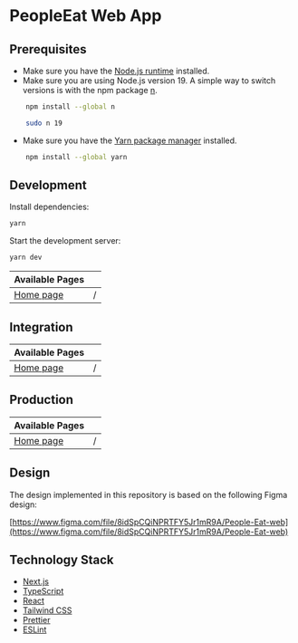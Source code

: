 # PeopleEat Web App

## Prerequisites

- Make sure you have the [Node.js runtime](https://nodejs.org) installed.
- Make sure you are using Node.js version 19. A simple way to switch versions is with the npm package [n](https://www.npmjs.com/package/n).

```bash
    npm install --global n
```

```bash
    sudo n 19
```

- Make sure you have the [Yarn package manager](https://yarnpkg.com) installed.

```bash
    npm install --global yarn
```

## Development

Install dependencies:

```bash
yarn
```

Start the development server:

```bash
yarn dev
```

| Available Pages ||
| --- | --- |
| [Home page](http://localhost:3000) | / |

## Integration

| Available Pages ||
| --- | --- |
| [Home page](https://integration-people-eat.cem-yilmaz.de) | / |

## Production

| Available Pages ||
| --- | --- |
| [Home page](https://people-eat.cem-yilmaz.de) | / |

## Design

The design implemented in this repository is based on the following Figma design:

[https://www.figma.com/file/8idSpCQiNPRTFY5Jr1mR9A/People-Eat-web](https://www.figma.com/file/8idSpCQiNPRTFY5Jr1mR9A/People-Eat-web)

## Technology Stack

- [Next.js](https://nextjs.org)
- [TypeScript](https://www.typescriptlang.org)
- [React](https://reactjs.org)
- [Tailwind CSS](https://tailwindcss.com)
- [Prettier](https://prettier.io)
- [ESLint](https://eslint.org)
